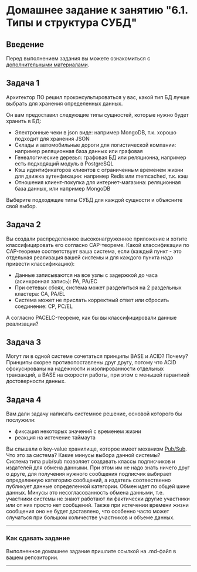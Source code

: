 # Домашнее задание к занятию "6.1. Типы и структура СУБД"

## Введение

Перед выполнением задания вы можете ознакомиться с 
[дополнительными материалами](https://github.com/netology-code/virt-homeworks/tree/master/additional/README.md).

## Задача 1

Архитектор ПО решил проконсультироваться у вас, какой тип БД 
лучше выбрать для хранения определенных данных.

Он вам предоставил следующие типы сущностей, которые нужно будет хранить в БД:

- Электронные чеки в json виде: например MongoDB, т.к. хорошо подходит для хранения JSON
- Склады и автомобильные дороги для логистической компании: например реляционная база данных или графовая
- Генеалогические деревья: графовая БД или реляционна, например есть подходящий модуль в PostgreSQL
- Кэш идентификаторов клиентов с ограниченным временем жизни для движка аутенфикации: например Redis или memcached, т.к. кэш
- Отношения клиент-покупка для интернет-магазина: реляционная база данных, или например MongoDB

Выберите подходящие типы СУБД для каждой сущности и объясните свой выбор.

## Задача 2

Вы создали распределенное высоконагруженное приложение и хотите классифицировать его согласно 
CAP-теореме. Какой классификации по CAP-теореме соответствует ваша система, если 
(каждый пункт - это отдельная реализация вашей системы и для каждого пункта надо привести классификацию):

- Данные записываются на все узлы с задержкой до часа (асинхронная запись): PA, PA/EC 
- При сетевых сбоях, система может разделиться на 2 раздельных кластера: CA, PA/EL
- Система может не прислать корректный ответ или сбросить соединение: CP, PC/EL

А согласно PACELC-теореме, как бы вы классифицировали данные реализации?

## Задача 3

Могут ли в одной системе сочетаться принципы BASE и ACID? Почему?  
Принципы скорее противопоставлены друг другу, потому что ACID сфокусированы на надежности и изолированности отдельных транзакций, а BASE на скорости работы, при этом с меньшей гарантией достоверности данных.


## Задача 4

Вам дали задачу написать системное решение, основой которого бы послужили:

- фиксация некоторых значений с временем жизни
- реакция на истечение таймаута

Вы слышали о key-value хранилище, которое имеет механизм [Pub/Sub](https://habr.com/ru/post/278237/). 
Что это за система? Какие минусы выбора данной системы?  
Система типа pub/sub позволяет создавать классы подписчиков и издателей для обмена данными.
При этом им не надо знать ничего друг о друге, для получения нужного сообщения подписчик выбирает определенную категорию сообщений, а издатель соотвественно публикует данные определенной категории.
Обмен идет по общей шине данных.
Минусы это несогласованность обмена данными, т.е. участники системы не знают работают ли фактически другие участники или от них просто нет сообщений. Также при истечении времени жизни сообщения оно не будет доставлено, что особенно часто может случаться при большом количестве участников и объеме данных.


---

### Как cдавать задание

Выполненное домашнее задание пришлите ссылкой на .md-файл в вашем репозитории.

---
